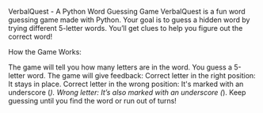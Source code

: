 VerbalQuest - A Python Word Guessing Game VerbalQuest is a fun word guessing game made with Python. Your goal is to guess a hidden word by trying different 5-letter words. You’ll get clues to help you figure out the correct word!

How the Game Works:

The game will tell you how many letters are in the word.
You guess a 5-letter word.
The game will give feedback:
Correct letter in the right position: It stays in place.
Correct letter in the wrong position: It's marked with an underscore (_).
Wrong letter: It’s also marked with an underscore (_).
Keep guessing until you find the word or run out of turns!
